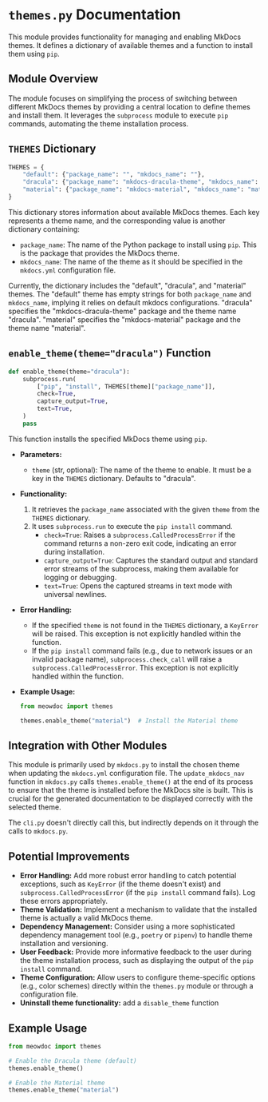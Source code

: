 # `themes.py` Documentation

This module provides functionality for managing and enabling MkDocs themes. It defines a dictionary of available themes and a function to install them using `pip`.

## Module Overview

The module focuses on simplifying the process of switching between different MkDocs themes by providing a central location to define themes and install them. It leverages the `subprocess` module to execute `pip` commands, automating the theme installation process.

## `THEMES` Dictionary

```python
THEMES = {
    "default": {"package_name": "", "mkdocs_name": ""},
    "dracula": {"package_name": "mkdocs-dracula-theme", "mkdocs_name": "dracula"},
    "material": {"package_name": "mkdocs-material", "mkdocs_name": "material"},
}
```

This dictionary stores information about available MkDocs themes. Each key represents a theme name, and the corresponding value is another dictionary containing:

*   `package_name`: The name of the Python package to install using `pip`.  This is the package that provides the MkDocs theme.
*   `mkdocs_name`: The name of the theme as it should be specified in the `mkdocs.yml` configuration file.

Currently, the dictionary includes the "default", "dracula", and "material" themes.  The "default" theme has empty strings for both `package_name` and `mkdocs_name`, implying it relies on default mkdocs configurations.  "dracula" specifies the "mkdocs-dracula-theme" package and the theme name "dracula". "material" specifies the "mkdocs-material" package and the theme name "material".

## `enable_theme(theme="dracula")` Function

```python
def enable_theme(theme="dracula"):
    subprocess.run(
        ["pip", "install", THEMES[theme]["package_name"]],
        check=True,
        capture_output=True,
        text=True,
    )
    pass
```

This function installs the specified MkDocs theme using `pip`.

*   **Parameters:**
    *   `theme` (str, optional): The name of the theme to enable.  It must be a key in the `THEMES` dictionary. Defaults to "dracula".

*   **Functionality:**
    1.  It retrieves the `package_name` associated with the given `theme` from the `THEMES` dictionary.
    2.  It uses `subprocess.run` to execute the `pip install` command.
        *   `check=True`: Raises a `subprocess.CalledProcessError` if the command returns a non-zero exit code, indicating an error during installation.
        *   `capture_output=True`: Captures the standard output and standard error streams of the subprocess, making them available for logging or debugging.
        *   `text=True`: Opens the captured streams in text mode with universal newlines.

*   **Error Handling:**
    *   If the specified `theme` is not found in the `THEMES` dictionary, a `KeyError` will be raised.  This exception is not explicitly handled within the function.
    *   If the `pip install` command fails (e.g., due to network issues or an invalid package name), `subprocess.check_call` will raise a `subprocess.CalledProcessError`. This exception is not explicitly handled within the function.

*   **Example Usage:**

    ```python
    from meowdoc import themes

    themes.enable_theme("material")  # Install the Material theme
    ```

## Integration with Other Modules

This module is primarily used by `mkdocs.py` to install the chosen theme when updating the `mkdocs.yml` configuration file.  The `update_mkdocs_nav` function in `mkdocs.py` calls `themes.enable_theme()` at the end of its process to ensure that the theme is installed before the MkDocs site is built.  This is crucial for the generated documentation to be displayed correctly with the selected theme.

The `cli.py` doesn't directly call this, but indirectly depends on it through the calls to `mkdocs.py`.

## Potential Improvements

*   **Error Handling:**  Add more robust error handling to catch potential exceptions, such as `KeyError` (if the theme doesn't exist) and `subprocess.CalledProcessError` (if the `pip install` command fails).  Log these errors appropriately.
*   **Theme Validation:** Implement a mechanism to validate that the installed theme is actually a valid MkDocs theme.
*   **Dependency Management:**  Consider using a more sophisticated dependency management tool (e.g., `poetry` or `pipenv`) to handle theme installation and versioning.
*   **User Feedback:**  Provide more informative feedback to the user during the theme installation process, such as displaying the output of the `pip install` command.
*   **Theme Configuration:** Allow users to configure theme-specific options (e.g., color schemes) directly within the `themes.py` module or through a configuration file.
*   **Uninstall theme functionality:** add a `disable_theme` function

## Example Usage
```python
from meowdoc import themes

# Enable the Dracula theme (default)
themes.enable_theme()

# Enable the Material theme
themes.enable_theme("material")
```
